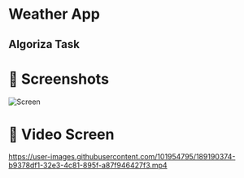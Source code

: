 # Weather App

## Algoriza Task

# 📱 Screenshots #

![Screen](https://user-images.githubusercontent.com/101954795/189191243-96b94703-f993-4d7d-a606-8b23564d85d7.jpg)

# 📱 Video Screen #

https://user-images.githubusercontent.com/101954795/189190374-b9378df1-32e3-4c81-895f-a87f946427f3.mp4
